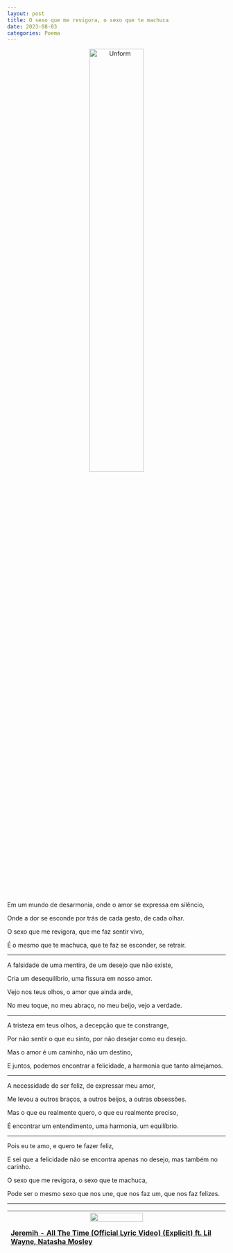 ```yaml
---
layout: post
title: O sexo que me revigora, o sexo que te machuca
date: 2023-08-03
categories: Poema
---
```


<p align="center">
<img src="{{ site.baseurl }}/images/2023-08-03-O-sexo-que-me-revigora--o-sexo-que-te-machuca.png" height="50%" width="50%" alt="Unform" />
 </p>

Em um mundo de desarmonia, onde o amor se expressa em silêncio,

Onde a dor se esconde por trás de cada gesto, de cada olhar.

O sexo que me revigora, que me faz sentir vivo,

É o mesmo que te machuca, que te faz se esconder, se retrair.

---

A falsidade de uma mentira, de um desejo que não existe,

Cria um desequilíbrio, uma fissura em nosso amor.

Vejo nos teus olhos, o amor que ainda arde,

No meu toque, no meu abraço, no meu beijo, vejo a verdade.

---

A tristeza em teus olhos, a decepção que te constrange,

Por não sentir o que eu sinto, por não desejar como eu desejo.

Mas o amor é um caminho, não um destino,

E juntos, podemos encontrar a felicidade, a harmonia que tanto almejamos.

---

A necessidade de ser feliz, de expressar meu amor,

Me levou a outros braços, a outros beijos, a outras obsessões.

Mas o que eu realmente quero, o que eu realmente preciso,

É encontrar um entendimento, uma harmonia, um equilíbrio.

---

Pois eu te amo, e quero te fazer feliz,

E sei que a felicidade não se encontra apenas no desejo, mas também no carinho.

O sexo que me revigora, o sexo que te machuca,

Pode ser o mesmo sexo que nos une, que nos faz um, que nos faz felizes.

---

| [<img src="https://img.youtube.com/vi/KQo1Eio76xk/0.jpg" width=50%><br><p style="text-align: left">Jeremih - All The Time (Official Lyric Video) (Explicit) ft. Lil Wayne, Natasha Mosley</p>](https://www.youtube.com/watch?v=KQo1Eio76xk) |
| :---: |